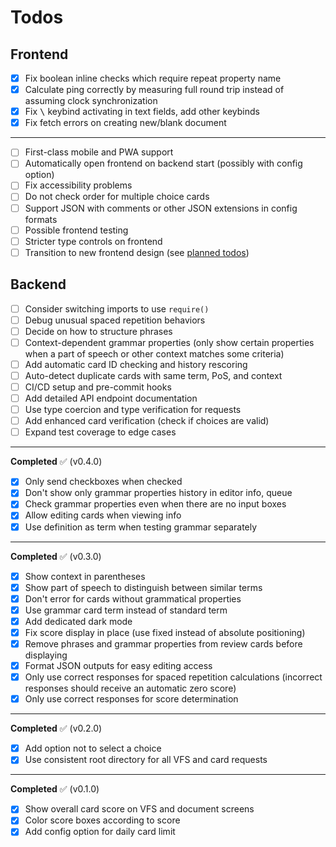 # Todos

## Frontend

- [x] Fix boolean inline checks which require repeat property name
- [x] Calculate ping correctly by measuring full round trip instead of assuming clock synchronization
- [x] Fix <kbd>\\</kbd> keybind activating in text fields, add other keybinds
- [x] Fix fetch errors on creating new/blank document

---

- [ ] First-class mobile and PWA support
- [ ] Automatically open frontend on backend start (possibly with config option)
- [ ] Fix accessibility problems
- [ ] Do not check order for multiple choice cards
- [ ] Support JSON with comments or other JSON extensions in config formats
- [ ] Possible frontend testing
- [ ] Stricter type controls on frontend
- [ ] Transition to new frontend design (see [planned todos](../TODOS.md))

## Backend

- [ ] Consider switching imports to use `require()`
- [ ] Debug unusual spaced repetition behaviors
- [ ] Decide on how to structure phrases
- [ ] Context-dependent grammar properties (only show certain properties when a part of speech or other context matches some criteria)
- [ ] Add automatic card ID checking and history rescoring
- [ ] Auto-detect duplicate cards with same term, PoS, and context
- [ ] CI/CD setup and pre-commit hooks
- [ ] Add detailed API endpoint documentation
- [ ] Use type coercion and type verification for requests
- [ ] Add enhanced card verification (check if choices are valid)
- [ ] Expand test coverage to edge cases

---

**Completed** :white_check_mark: (v0.4.0)

- [x] Only send checkboxes when checked
- [x] Don't show only grammar properties history in editor info, queue
- [x] Check grammar properties even when there are no input boxes
- [x] Allow editing cards when viewing info
- [x] Use definition as term when testing grammar separately

---

**Completed** :white_check_mark: (v0.3.0)

- [x] Show context in parentheses
- [x] Show part of speech to distinguish between similar terms
- [x] Don't error for cards without grammatical properties
- [x] Use grammar card term instead of standard term
- [x] Add dedicated dark mode
- [x] Fix score display in place (use fixed instead of absolute positioning)
- [x] Remove phrases and grammar properties from review cards before displaying
- [x] Format JSON outputs for easy editing access
- [x] Only use correct responses for spaced repetition calculations (incorrect responses should receive an automatic zero score)
- [x] Only use correct responses for score determination

---

**Completed** :white_check_mark: (v0.2.0)

- [x] Add option not to select a choice
- [x] Use consistent root directory for all VFS and card requests

---

**Completed** :white_check_mark: (v0.1.0)

- [x] Show overall card score on VFS and document screens
- [x] Color score boxes according to score
- [x] Add config option for daily card limit
